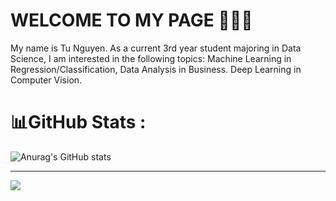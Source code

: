 # WELCOME TO MY PAGE 👋👋👋
My name is Tu Nguyen. As a current 3rd year student majoring in Data Science, I am interested in the following topics: Machine Learning in Regression/Classification, Data Analysis in Business. Deep Learning in Computer Vision. 

# 📊GitHub Stats :

![Anurag's GitHub stats](https://github-readme-stats.vercel.app/api?username=nguyenhuynhtu11&show_icons=true&theme=radical)



---
[![](https://visitcount.itsvg.in/api?id=nguyenhuynhtu11&icon=0&color=0)](https://visitcount.itsvg.in)
